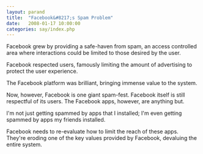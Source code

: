 ```yaml
---
layout: parand
title:  "Facebook&#8217;s Spam Problem"
date:   2008-01-17 10:00:00
categories: say/index.php
---
```

Facebook grew by providing a safe-haven from spam, an access controlled area where interactions could be limited to those desired by the user.

Facebook respected users, famously limiting the amount of advertising to protect the user experience.

The Facebook platform was brilliant, bringing immense value to the system.

Now, however, Facebook is one giant spam-fest. Facebook itself is still respectful of its users. The Facebook apps, however, are anything but.

I'm not just getting spammed by apps that I installed; I'm even getting spammed by apps my friends installed. 

Facebook needs to re-evaluate how to limit the reach of these apps. They're eroding one of the key values provided by Facebook, devaluing the entire system.
